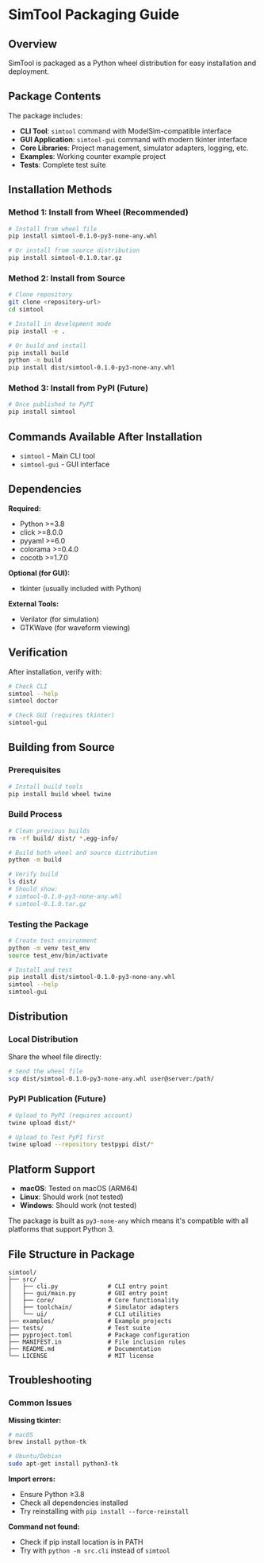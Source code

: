 # SimTool Packaging Guide

## Overview

SimTool is packaged as a Python wheel distribution for easy installation and deployment.

## Package Contents

The package includes:
- **CLI Tool**: `simtool` command with ModelSim-compatible interface
- **GUI Application**: `simtool-gui` command with modern tkinter interface  
- **Core Libraries**: Project management, simulator adapters, logging, etc.
- **Examples**: Working counter example project
- **Tests**: Complete test suite

## Installation Methods

### Method 1: Install from Wheel (Recommended)

```bash
# Install from wheel file
pip install simtool-0.1.0-py3-none-any.whl

# Or install from source distribution
pip install simtool-0.1.0.tar.gz
```

### Method 2: Install from Source

```bash
# Clone repository
git clone <repository-url>
cd simtool

# Install in development mode
pip install -e .

# Or build and install
pip install build
python -m build
pip install dist/simtool-0.1.0-py3-none-any.whl
```

### Method 3: Install from PyPI (Future)

```bash
# Once published to PyPI
pip install simtool
```

## Commands Available After Installation

- `simtool` - Main CLI tool
- `simtool-gui` - GUI interface

## Dependencies

**Required:**
- Python >=3.8
- click >=8.0.0 
- pyyaml >=6.0
- colorama >=0.4.0
- cocotb >=1.7.0

**Optional (for GUI):**
- tkinter (usually included with Python)

**External Tools:**
- Verilator (for simulation)
- GTKWave (for waveform viewing)

## Verification

After installation, verify with:

```bash
# Check CLI
simtool --help
simtool doctor

# Check GUI (requires tkinter)
simtool-gui
```

## Building from Source

### Prerequisites

```bash
# Install build tools
pip install build wheel twine
```

### Build Process

```bash
# Clean previous builds
rm -rf build/ dist/ *.egg-info/

# Build both wheel and source distribution
python -m build

# Verify build
ls dist/
# Should show:
# simtool-0.1.0-py3-none-any.whl
# simtool-0.1.0.tar.gz
```

### Testing the Package

```bash
# Create test environment
python -m venv test_env
source test_env/bin/activate

# Install and test
pip install dist/simtool-0.1.0-py3-none-any.whl
simtool --help
simtool-gui
```

## Distribution

### Local Distribution

Share the wheel file directly:
```bash
# Send the wheel file
scp dist/simtool-0.1.0-py3-none-any.whl user@server:/path/
```

### PyPI Publication (Future)

```bash
# Upload to PyPI (requires account)
twine upload dist/*

# Upload to Test PyPI first
twine upload --repository testpypi dist/*
```

## Platform Support

- **macOS**: Tested on macOS (ARM64)
- **Linux**: Should work (not tested)  
- **Windows**: Should work (not tested)

The package is built as `py3-none-any` which means it's compatible with all platforms that support Python 3.

## File Structure in Package

```
simtool/
├── src/
│   ├── cli.py              # CLI entry point
│   ├── gui/main.py         # GUI entry point  
│   ├── core/               # Core functionality
│   ├── toolchain/          # Simulator adapters
│   └── ui/                 # CLI utilities
├── examples/               # Example projects
├── tests/                  # Test suite
├── pyproject.toml          # Package configuration
├── MANIFEST.in             # File inclusion rules
├── README.md               # Documentation
└── LICENSE                 # MIT license
```

## Troubleshooting

### Common Issues

**Missing tkinter:**
```bash
# macOS
brew install python-tk

# Ubuntu/Debian  
sudo apt-get install python3-tk
```

**Import errors:**
- Ensure Python ≥3.8
- Check all dependencies installed
- Try reinstalling with `pip install --force-reinstall`

**Command not found:**
- Check if pip install location is in PATH
- Try with `python -m src.cli` instead of `simtool`